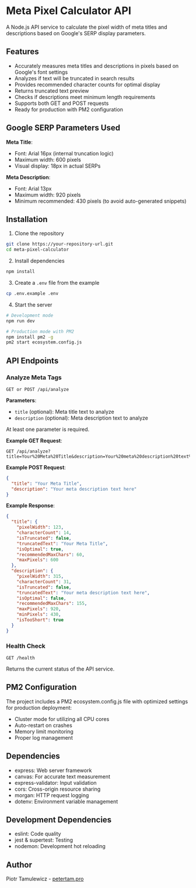 # Meta Pixel Calculator API

A Node.js API service to calculate the pixel width of meta titles and descriptions based on Google's SERP display parameters.

## Features

- Accurately measures meta titles and descriptions in pixels based on Google's font settings
- Analyzes if text will be truncated in search results
- Provides recommended character counts for optimal display
- Returns truncated text preview
- Checks if descriptions meet minimum length requirements
- Supports both GET and POST requests
- Ready for production with PM2 configuration

## Google SERP Parameters Used

**Meta Title**:
- Font: Arial 16px (internal truncation logic)
- Maximum width: 600 pixels
- Visual display: 18px in actual SERPs

**Meta Description**:
- Font: Arial 13px
- Maximum width: 920 pixels
- Minimum recommended: 430 pixels (to avoid auto-generated snippets)

## Installation

1. Clone the repository
```bash
git clone https://your-repository-url.git
cd meta-pixel-calculator
```

2. Install dependencies
```bash
npm install
```

3. Create a `.env` file from the example
```bash
cp .env.example .env
```

4. Start the server
```bash
# Development mode
npm run dev

# Production mode with PM2
npm install pm2 -g
pm2 start ecosystem.config.js
```

## API Endpoints

### Analyze Meta Tags
```
GET or POST /api/analyze
```

**Parameters**:
- `title` (optional): Meta title text to analyze
- `description` (optional): Meta description text to analyze

At least one parameter is required.

**Example GET Request**:
```
GET /api/analyze?title=Your%20Meta%20Title&description=Your%20meta%20description%20text%20here
```

**Example POST Request**:
```json
{
  "title": "Your Meta Title",
  "description": "Your meta description text here"
}
```

**Example Response**:
```json
{
  "title": {
    "pixelWidth": 123,
    "characterCount": 14,
    "isTruncated": false,
    "truncatedText": "Your Meta Title",
    "isOptimal": true,
    "recommendedMaxChars": 60,
    "maxPixels": 600
  },
  "description": {
    "pixelWidth": 315,
    "characterCount": 31,
    "isTruncated": false,
    "truncatedText": "Your meta description text here",
    "isOptimal": false,
    "recommendedMaxChars": 155,
    "maxPixels": 920,
    "minPixels": 430,
    "isTooShort": true
  }
}
```

### Health Check
```
GET /health
```

Returns the current status of the API service.

## PM2 Configuration

The project includes a PM2 ecosystem.config.js file with optimized settings for production deployment:

- Cluster mode for utilizing all CPU cores
- Auto-restart on crashes
- Memory limit monitoring
- Proper log management

## Dependencies

- express: Web server framework
- canvas: For accurate text measurement
- express-validator: Input validation
- cors: Cross-origin resource sharing
- morgan: HTTP request logging
- dotenv: Environment variable management

## Development Dependencies

- eslint: Code quality
- jest & supertest: Testing
- nodemon: Development hot reloading

## Author

Piotr Tamulewicz - [petertam.pro](https://petertam.pro/)